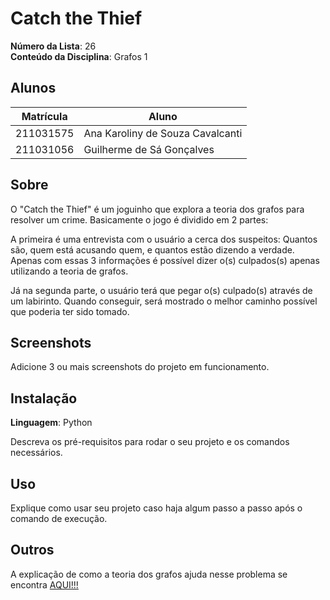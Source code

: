 # Catch the Thief

**Número da Lista**: 26<br>
**Conteúdo da Disciplina**: Grafos 1<br>

## Alunos
| Matrícula | Aluno |
| -- | -- |
| 211031575  |  Ana Karoliny de Souza Cavalcanti |
| 211031056  |  Guilherme de Sá Gonçalves |

## Sobre 
O "Catch the Thief" é um joguinho que explora a teoria dos grafos para resolver um crime. Basicamente o jogo é dividido em 2 partes:

A primeira é uma entrevista com o usuário a cerca dos suspeitos: Quantos são, quem está acusando quem, e quantos estão dizendo a verdade. Apenas com essas 3 informações é possível dizer o(s) culpados(s) apenas utilizando a teoria de grafos.

Já na segunda parte, o usuário terá que pegar o(s) culpado(s) através de um labirinto. Quando conseguir, será mostrado o melhor caminho possível que poderia ter sido tomado.

## Screenshots
Adicione 3 ou mais screenshots do projeto em funcionamento.

## Instalação 
**Linguagem**: Python<br>

Descreva os pré-requisitos para rodar o seu projeto e os comandos necessários.

## Uso 
Explique como usar seu projeto caso haja algum passo a passo após o comando de execução.

## Outros 
A explicação de como a teoria dos grafos ajuda nesse problema se encontra [AQUI!!!](Explicacao.md)